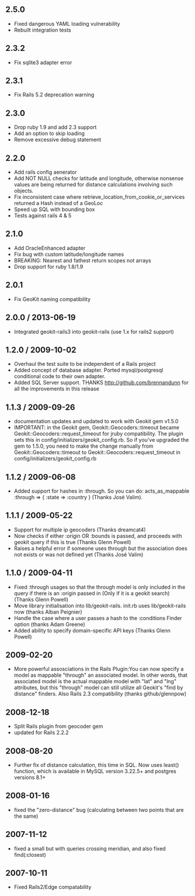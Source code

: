 ## 2.5.0

* Fixed dangerous YAML loading vulnerability
* Rebuilt integration tests

## 2.3.2

* Fix sqlite3 adapter error

## 2.3.1

* Fix Rails 5.2 deprecation warning

## 2.3.0

* Drop ruby 1.9 and add 2.3 support
* Add an option to skip loading
* Remove excessive debug statement

## 2.2.0

* Add rails config aenerator
* Add NOT NULL checks for latitude and longitude, otherwise nonsense
  values are being returned for distance calculations involving such
  objects.
* Fix inconsistent case where retrieve_location_from_cookie_or_services
  returned a Hash instead of a GeoLoc
* Speed up SQL with bounding box
* Tests against rails 4 & 5

## 2.1.0

* Add OracleEnhanced adapter
* Fix bug with custom latitude/longitude names
* BREAKING: Nearest and fathest return scopes not arrays
* Drop support for ruby 1.8/1.9

## 2.0.1

* Fix GeoKit naming compatibility

## 2.0.0 / 2013-06-19

* Integrated geokit-rails3 into geokit-rails  (use 1.x for rails2 support)

## 1.2.0 / 2009-10-02

* Overhaul the test suite to be independent of a Rails project
* Added concept of database adapter. Ported mysql/postgresql conditional code to their own adapter.
* Added SQL Server support. THANKS http://github.com/brennandunn for all the improvements in this release

## 1.1.3 / 2009-09-26

* documentation updates and updated to work with Geokit gem v1.5.0
* IMPORTANT: in the Geokit gem, Geokit::Geocoders::timeout became Geokit::Geocoders::request_timeout for jruby compatibility.
The plugin sets this in config/initializers/geokit_config.rb. So if you've upgraded the gem to 1.5.0, you need to
make the change manually from Geokit::Geocoders::timeout to Geokit::Geocoders::request_timeout in config/initializers/geokit_config.rb

## 1.1.2 / 2009-06-08

* Added support for hashes in :through. So you can do: acts_as_mappable :through => { :state => :country } (Thanks José Valim).

## 1.1.1 / 2009-05-22
* Support for multiple ip geocoders (Thanks dreamcat4)
* Now checks if either :origin OR :bounds is passed, and proceeds with geokit query if this is true (Thanks Glenn Powell)
* Raises a helpful error if someone uses through but the association does not exists or was not defined yet (Thanks José Valim)

## 1.1.0 / 2009-04-11

* Fixed :through usages so that the through model is only included in the query if there 
	is an :origin passed in (Only if it is a geokit search) (Thanks Glenn Powell)
* Move library initialisation into lib/geokit-rails. init.rb uses lib/geokit-rails now (thanks Alban Peignier)
* Handle the case where a user passes a hash to the :conditions Finder option (thanks Adam Greene)
* Added ability to specify domain-specific API keys (Thanks Glenn Powell)

## 2009-02-20

* More powerful assosciations in the Rails Plugin:You can now specify a model as mappable "through" an associated model. 
In other words, that associated model is the actual mappable model with "lat" and "lng" attributes, but this "through" model 
can still utilize all Geokit's "find by distance" finders. Also Rails 2.3 compatibility (thanks github/glennpow)

## 2008-12-18

* Split Rails plugin from geocoder gem
* updated for Rails 2.2.2

## 2008-08-20

* Further fix of distance calculation, this time in SQL. Now uses least() function, which is available in MySQL version 3.22.5+ and postgres versions 8.1+

## 2008-01-16

* fixed the "zero-distance" bug (calculating between two points that are the same)

## 2007-11-12

* fixed a small but with queries crossing meridian, and also fixed find(:closest)

## 2007-10-11

* Fixed Rails2/Edge compatability
